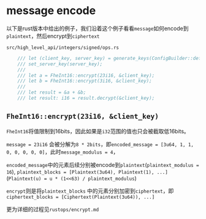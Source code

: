 # message encode

以下是rust版本中给出的例子，我们沿着这个例子看看`message`如何encode到`plaintext`，然后encrypt到`ciphertext`

`src/high_level_api/integers/signed/ops.rs`
```rust
    /// let (client_key, server_key) = generate_keys(ConfigBuilder::default());
    /// set_server_key(server_key);
    ///
    /// let a = FheInt16::encrypt(23i16, &client_key);
    /// let b = FheInt16::encrypt(3i16, &client_key);
    ///
    /// let result = &a + &b;
    /// let result: i16 = result.decrypt(&client_key);
```

## `FheInt16::encrypt(23i16, &client_key)`

`FheInt16`将值限制到16bits，因此如果是`i32`范围的值也只会被截取低16bits。

`message = 23i16` 会被分解为`8 * 2bits`，即`encoded_message = [3u64, 1, 1, 0, 0, 0, 0, 0]`，此时`message_modulus = 4`，

`encoded_message`中的元素后续分别被encode到`plaintext`(`plaintext_modulus = 16`), `plaintext_blocks = [Plaintext(3u64), Plaintext(1), ...]`(`Plaintext(u) = u * (1<<63) / plaintext_modulus`)

`encrypt`则是将`plaintext_blocks` 中的元素分别加密到`ciphertext`，即`ciphertext_blocks = [Ciphertext(Plaintext(3u64)), ...]`

更为详细的过程见`rustops/encrypt.md`
